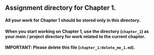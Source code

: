 ## Assignment directory for **Chapter 1**.

#### All your work for **Chapter 1** should be stored only in this directory.

#### When you start working on **Chapter 1**, use the directory (`chapter_1`) as your main / project directory for work related to the current chapter.

#### **IMPORTANT**: Please delete this file (`chapter_1/delete_me_1.md`).